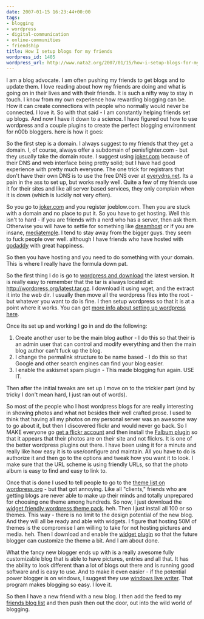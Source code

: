 ```yaml
---
date: 2007-01-15 16:23:44+00:00
tags:
- blogging
- wordpress
- digital-communication
- online-communities
- friendship
title: How I setup blogs for my friends
wordpress_id: 1405
wordpress_url: http://www.nata2.org/2007/01/15/how-i-setup-blogs-for-my-friends/
---
```


I am a blog advocate. I am often pushing my friends to get blogs and to update them. I love reading about how my friends are doing and what is going on in their lives and with their friends. It is such a nifty way to stay in touch. I know from my own experience how rewarding blogging can be. How it can create connections with people who normally would never be connected. I love it. So with that said - I am constantly helping friends set up blogs. And now I have it down to a science. I have figured out how to use wordpress and a couple plugins to create the perfect blogging environment for n00b bloggers. here is how it goes:

So the first step is a domain. I always suggest to my friends that they get a domain. I, of course, always offer a subdomain of penisfighter.com - but they usually take the domain route. I suggest using <a href="http://joker.com">joker.com</a> because of their DNS and web interface being pretty solid; but I have had good experience with pretty much everyone. The one trick for registrars that don't have their own DNS is to use the free DNS over at <a href="http://www.everydns.net/">everydns.net</a>. Its a pain in the ass to set up, but works really well. Quite a few of my friends use it for their sites and like all server based services, they only complain when it is down (which is luckily not very often).

So you go to <a href="http://joker.com">joker.com</a> and you register joeblow.com. Then you are stuck with a domain and no place to put it. So you have to get hosting. Well this isn't to hard - if you are friends with a nerd who has a server, then ask them. Otherwise you will have to settle for something like <a href="http://www.dreamhost.com/r.cgi?159982">dreamhost</a> or if you are insane, <a href="http://www.google.com/search?q=%22mediatemple+sucks%22">mediatemple</a>. I tend to stay away from the bigger guys. they seem to fuck people over well. although I have friends who have hosted with <a href="http://godaddy.com">godaddy</a> with great happiness.

So then you have hosting and you need to do something with your domain. This is where I really have the formula down pat.

So the first thing I do is go to <a href="http://wordpress.org/download/">wordpress and download</a> the latest version. It is really easy to remember that the tar is always located at: <a href="http://wordpress.org/latest.tar.gz">http://wordpress.org/latest.tar.gz</a>. I download it using wget, and the extract it into the web dir. I usually then move all the wordpress files into the root - but whatever you want to do is fine. I then setup wordpress so that it is at a point where it works. You can get <a href="http://weblogs.about.com/cs/tutorials/ht/wordpress.htm">more info about setting up wordpress here</a>.

Once its set up and working I go in and do the following:
<ol>
	<li>Create another user to be the main blog author - I do this so that their is an admin user that can control and modify everything and then the main blog author can't fuck up the blog.</li>
	<li>I change the permalink structure to be name based - I do this so that Google and other search engines can find your blog easier.</li>
	<li>I enable the askismet spam plugin - This made blogging fun again. USE IT.</li>
</ol>
Then after the initial tweaks are set up I move on to the trickier part (and by tricky I don't mean hard, I just ran out of words).

So most of the people who I host wordpress blogs for are really interesting in showing photos and what not besides their well crafted prose. I used to think that having all my photos on my personal server was an awesome way to go about it, but then I discovered flickr and would never go back. So I MAKE everyone go <a href="http://www.flickr.com/signup/">get a flickr account</a> and then install the <a href="http://www.randombyte.net/blog/projects/falbum/">Falbum plugin</a> so that it appears that their photos are on their site and not flickrs. It is one of the better wordpress plugins out there. I have been using it for a minute and really like how easy it is to use/configure and maintain. All you have to do is authorize it and then go to the options and tweak how you want it to look. I make sure that the URL scheme is using friendly URLs, so that the photo album is easy to find and easy to link to.

Once that is done I used to tell people to go to the <a href="http://codex.wordpress.org/Using_Themes/Theme_List">theme list on wordpress.org</a> - but that got annoying. Like all "clients," friends who are getting blogs are never able to make up their minds and totally unprepared for choosing one theme among hundreds. So now, I just download the <a href="http://blogtheinternet.com/2006/09/04/wp-widgets-ready-theme-pack-download/3/">widget friendly wordpress theme pack</a>. heh. Then I just install all 100 or so themes. This way - there is no limit to the design potential of the new blog. And they will all be ready and able with widgets. I figure that hosting 50M of themes is the compromise I am willing to take for not hosting pictures and media. heh. Then I download and enable the <a href="http://automattic.com/code/widgets/">widget plugin</a> so that the future blogger can customize the theme a bit. And I am about done.

What the fancy new blogger ends up with is a really awesome fully customizable blog that is able to have pictures, entries and all that. It has the ability to look different than a lot of blogs out there and is running good software and is easy to use. And to make it even easier - if the potential power blogger is on windows, I suggest they use <a href="http://windowslivewriter.spaces.live.com/">windows live writer</a>. That program makes blogging so easy. I love it.

So then I have a new friend with a new blog. I then add the feed to my <a href="http://blogs.nata2.org">friends blog list</a> and then push then out the door, out into the wild world of blogging.